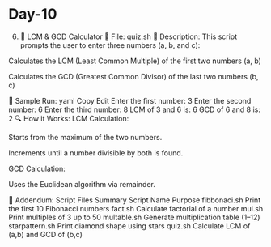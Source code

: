 # Day-10
6. 📐 LCM & GCD Calculator
📄 File: quiz.sh
📘 Description:
This script prompts the user to enter three numbers (a, b, and c):

Calculates the LCM (Least Common Multiple) of the first two numbers (a, b)

Calculates the GCD (Greatest Common Divisor) of the last two numbers (b, c)

🔢 Sample Run:
yaml
Copy
Edit
Enter the first number:
3
Enter the second number:
6
Enter the third number:
8
LCM of 3 and 6 is: 6
GCD of 6 and 8 is: 2
🔍 How it Works:
LCM Calculation:

Starts from the maximum of the two numbers.

Increments until a number divisible by both is found.

GCD Calculation:

Uses the Euclidean algorithm via remainder.

📎 Addendum: Script Files Summary
Script Name	Purpose
fibbonaci.sh	Print the first 10 Fibonacci numbers
fact.sh	Calculate factorial of a number
mul.sh	Print multiples of 3 up to 50
multable.sh	Generate multiplication table (1–12)
starpattern.sh	Print diamond shape using stars
quiz.sh	Calculate LCM of (a,b) and GCD of (b,c)
